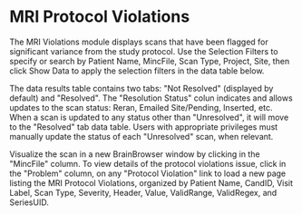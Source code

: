# MRI Protocol Violations

The MRI Violations module displays scans that have been flagged for significant variance from the study protocol.
Use the Selection Filters to specify or search by Patient Name, MincFile, Scan Type, Project, Site, then click Show Data
to apply the selection filters in the data table below. 

The data results table contains two tabs: "Not Resolved" (displayed by default) and "Resolved". The "Resolution Status"
colun indicates and allows updates to the scan status: Reran, Emailed Site/Pending, Inserted, etc. When a scan is updated
to any status other than "Unresolved", it will move to the "Resolved" tab data table. Users with appropriate privileges
must manually update the status of each "Unresolved" scan, when relevant. 

Visualize the scan in a new BrainBrowser window by clicking in the "MincFile" column. To view details of the protocol
violations issue, click in the "Problem" column, on any "Protocol Violation" link to load a new page listing the 
MRI Protocol Violations, organized by Patient Name, CandID, Visit Label, Scan Type, Severity, Header, Value, ValidRange,
ValidRegex, and SeriesUID. 